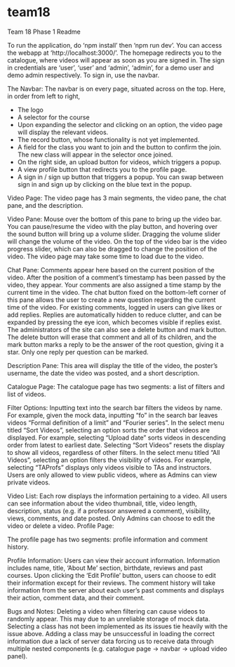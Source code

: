 # team18

Team 18 Phase 1 Readme

To run the application, do ‘npm install’ then ‘npm run dev’. You can access the webapp at ‘http://localhost:3000/’. The homepage redirects you to the catalogue, where videos will appear as soon as you are signed in. The sign in credentials are ‘user’, ‘user’ and ‘admin’, ‘admin’, for a demo user and demo admin respectively. To sign in, use the navbar.



The Navbar:
The navbar is on every page, situated across on the top. Here, in order from left to right,
- The logo
- A selector for the course
- Upon expanding the selector and clicking on an option, the video page will display the relevant videos.
- The record button, whose functionality is not yet implemented.
- A field for the class you want to join and the button to confirm the join. The new class will appear in the selector once joined.
- On the right side, an upload button for videos, which triggers a popup.
- A view profile button that redirects you to the profile page.
- A sign in / sign up button that triggers a popup. You can swap between sign in and sign up by clicking on the blue text in the popup.



Video Page:
The video page has 3 main segments, the video pane, the chat pane, and the description.

Video Pane:
Mouse over the bottom of this pane to bring up the video bar. You can pause/resume the video with the play button, and hovering over the sound button will bring up a volume slider. Dragging the volume slider will change the volume of the video. On the top of the video bar is the video progress slider, which can also be dragged to change the position of the video. The video page may take some time to load due to the video.

Chat Pane:
Comments appear here based on the current position of the video. After the position of a comment’s timestamp has been passed by the video, they appear. Your comments are also assigned a time stamp by the current time in the video. The chat button fixed on the bottom-left corner of this pane allows the user to create a new question regarding the current time of the video. For existing comments, logged in users can give likes or add replies. Replies are automatically hidden to reduce clutter, and can be expanded by pressing the eye icon, which becomes visible if replies exist. The administrators of the site can also see a delete button and mark button. The delete button will erase that comment and all of its children, and the mark button marks a reply to be the answer of the root question, giving it a star. Only one reply per question can be marked.

Description Pane:
This area will display the title of the video, the poster’s username, the date the video was posted, and a short description.



Catalogue Page:
The catalogue page has two segments: a list of filters and list of videos.

Filter Options:
Inputting text into the search bar filters the videos by name. For example, given the mock data, inputting “fo” in the search bar leaves videos “Formal definition of a limit” and “Fourier series”. 
In the select menu titled “Sort Videos”, selecting an option sorts the order that videos are displayed. For example, selecting “Upload date” sorts videos in descending order from latest to earliest date. Selecting “Sort Videos” resets the display to show all videos, regardless of other filters.
In the select menu titled “All Videos”, selecting an option filters the visibility of videos. For example, selecting “TAProfs” displays only videos visible to TAs and instructors. Users are only allowed to view public videos, where as Admins can view private videos.

Video List:
Each row displays the information pertaining to a video. All users can see information about the video thumbnail, title, video length, description, status (e.g. if a professor answered a comment), visibility, views, comments, and date posted. Only Admins can choose to edit the video or delete a video. 
Profile Page:



The profile page has two segments: profile information and comment history.

Profile Information:
Users can view their account information. Information includes name, title, ‘About Me’ section, birthdate, reviews and past courses. Upon clicking the ‘Edit Profile’ button, users can choose to edit their information except for their reviews. The comment history will take information from the server about each user’s past comments and displays their action, comment data, and their comment.



Bugs and Notes:
Deleting a video when filtering can cause videos to randomly appear. This may due to an unreliable storage of mock data.
Selecting a class has not been implemented as its issues tie heavily with the issue above.
Adding a class may be unsuccessful in loading the correct information due a lack of server data forcing us to receive data through multiple nested components (e.g. catalogue page -> navbar -> upload video panel).


